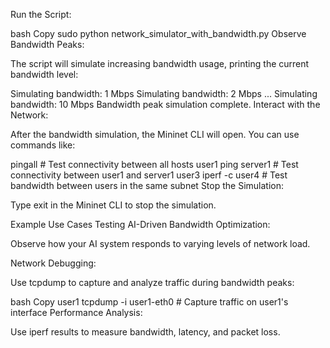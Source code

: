 Run the Script:

bash
Copy
sudo python network_simulator_with_bandwidth.py
Observe Bandwidth Peaks:

The script will simulate increasing bandwidth usage, printing the current bandwidth level:


Simulating bandwidth: 1 Mbps
Simulating bandwidth: 2 Mbps
...
Simulating bandwidth: 10 Mbps
Bandwidth peak simulation complete.
Interact with the Network:

After the bandwidth simulation, the Mininet CLI will open. You can use commands like:

pingall  # Test connectivity between all hosts
user1 ping server1  # Test connectivity between user1 and server1
user3 iperf -c user4  # Test bandwidth between users in the same subnet
Stop the Simulation:

Type exit in the Mininet CLI to stop the simulation.

Example Use Cases
Testing AI-Driven Bandwidth Optimization:

Observe how your AI system responds to varying levels of network load.

Network Debugging:

Use tcpdump to capture and analyze traffic during bandwidth peaks:

bash
Copy
user1 tcpdump -i user1-eth0  # Capture traffic on user1's interface
Performance Analysis:

Use iperf results to measure bandwidth, latency, and packet loss.